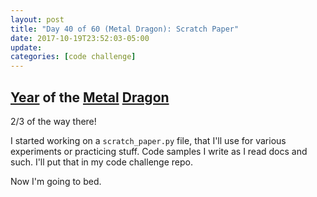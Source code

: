 ```yaml
---
layout: post
title: "Day 40 of 60 (Metal Dragon): Scratch Paper"
date: 2017-10-19T23:52:03-05:00
update: 
categories: [code challenge]
---
```

## [Year](https://en.wikipedia.org/wiki/Chinese_zodiac#Years) of the [Metal](https://en.wikipedia.org/wiki/Metal_(Wu_Xing)) [Dragon](https://en.wikipedia.org/wiki/Dragon_(zodiac))
2/3 of the way there!

I started working on a `scratch_paper.py` file, that I'll use for various experiments or practicing stuff. Code samples I write as I read docs and such. I'll put that in my code challenge repo.

Now I'm going to bed.